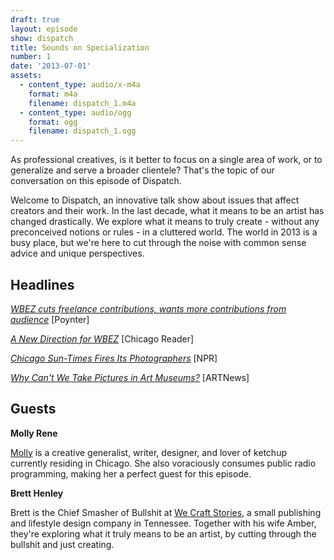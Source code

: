 ```yaml
---
draft: true
layout: episode
show: dispatch
title: Sounds on Specialization
number: 1
date: '2013-07-01'
assets:
  - content_type: audio/x-m4a
    format: m4a
    filename: dispatch_1.m4a
  - content_type: audio/ogg
    format: ogg
    filename: dispatch_1.ogg
---
```

As professional creatives, is it better to focus on a single area of work, or to generalize and serve a broader clientele? That's the topic of our conversation on this episode of Dispatch.

Welcome to Dispatch, an innovative talk show about issues that affect creators and their work. In the last decade, what it means to be an artist has changed drastically. We explore what it means to truly create - without any preconceived notions or rules - in a cluttered world. The world in 2013 is a busy place, but we're here to cut through the noise with common sense advice and unique perspectives.

## Headlines

[_WBEZ cuts freelance contributions, wants more contributions from audience_](http://www.poynter.org/latest-news/mediawire/215792/wbez-cuts-freelance-contributions-wants-more-contributions-from-audience) [Poynter]

[_A New Direction for WBEZ_](http://www.chicagoreader.com/chicago/public-media-wbez-paid-contributors-dueling-critics/Content?oid=9998631) [Chicago Reader]

[_Chicago Sun-Times Fires Its Photographers_](http://www.npr.org/blogs/thetwo-way/2013/05/30/187292393/chicago-sun-times-fires-its-photographers) [NPR]

[_Why Can't We Take Pictures in Art Museums?_](http://www.artnews.com/2013/05/13/photography-in-art-museums) [ARTNews]

## Guests

**Molly Rene**

[Molly](http://mollyrene.com) is a creative generalist, writer, designer, and lover of ketchup currently residing in Chicago. She also voraciously consumes public radio programming, making her a perfect guest for this episode.

**Brett Henley**

Brett is the Chief Smasher of Bullshit at [We Craft Stories](http://wecraftstories.com), a small publishing and lifestyle design company in Tennessee. Together with his wife Amber, they're exploring what it truly means to be an artist, by cutting through the bullshit and just creating.